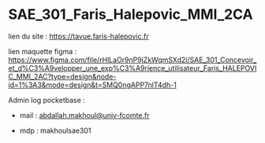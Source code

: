 # SAE_301_Faris_Halepovic_MMI_2CA

lien du site : https://tavue.faris-halepovic.fr

lien maquette figma : https://www.figma.com/file/rHlLaOr9nP9jZkWqmSXd2i/SAE_301_Concevoir_et_d%C3%A9velopper_une_exp%C3%A9rience_utilisateur_Faris_HALEPOVIC_MMI_2AC?type=design&node-id=1%3A3&mode=design&t=SMQ0ngAPP7nlT4dh-1

Admin log pocketbase : 

- mail : abdallah.makhoul@univ-fcomte.fr

- mdp : makhoulsae301

